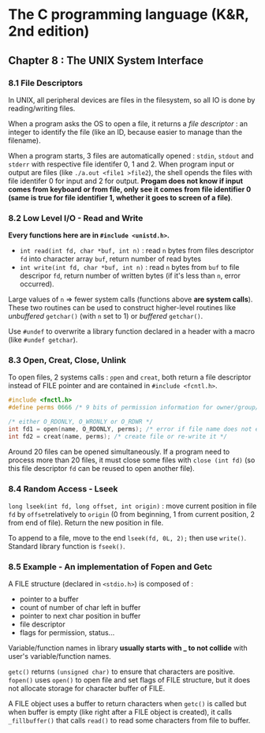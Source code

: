 The C programming language (K&R, 2nd edition)
=============================================

Chapter 8 : The UNIX System Interface
-------------------------------------

### 8.1 File Descriptors
In UNIX, all peripheral devices are files in the filesystem, so all IO is done
by reading/writing files.

When a program asks the OS to open a file, it returns a _file descriptor_ : an
integer to identify the file (like an ID, because easier to manage than the
filename).

When a program starts, 3 files are automatically opened : `stdin`, `stdout` and
`stderr` with respective file identifer 0, 1 and 2. When program input or output
are files (like `./a.out <file1 >file2`), the shell opends the files with file
identifer 0 for input and 2 for output. **Progam does not know if input comes
from keyboard or from file, only see it comes from file identifier 0 (same is
true for file identifier 1, whether it goes to screen of a file)**.

### 8.2 Low Level I/O - Read and Write
**Every functions here are in `#include <unistd.h>`.**

* `int read(int fd, char *buf, int n)` : read `n` bytes from files descriptor
  `fd` into character array `buf`, return number of read bytes
* `int write(int fd, char *buf, int n)` : read `n` bytes from `buf` to file
  descripor `fd`, return number of written bytes (if it's less than `n`, error
  occurred).

Large values of `n` => fewer system calls (functions above **are system
calls**). These two routines can be used to construct higher-level routines like
_unbuffered_ `getchar()` (with `n` set to 1) or _buffered_ `getchar()`.

Use `#undef` to overwrite a library function declared in a header with a macro
(like `#undef getchar`).

### 8.3 Open, Creat, Close, Unlink
To open files, 2 systems calls : ̣̣̣̣`open` and `creat`, both return a file
descriptor instead of FILE pointer and are contained in `#include <fcntl.h>`.
```C
#include <fnctl.h>
#define perms 0666 /* 9 bits of permission information for owner/group/other */

/* either O_RDONLY, O_WRONLY or O_RDWR */
int fd1 = open(name, O_RDONLY, perms); /* error if file name does not exist */
int fd2 = creat(name, perms); /* create file or re-write it */
```

Around 20 files can be opened simultaneously. If a program need to process more
than 20 files, it must close some files with `close (int fd)` (so this file
descriptor `fd` can be reused to open another file).

### 8.4 Random Access - Lseek
`long lseek(int fd, long offset, int origin)` : move current position in file
`fd` by `offset`relatively to `origin` (0 from beginning, 1 from current
position, 2 from end of file). Return the new position in file.

To append to a file, move to the end `lseek(fd, 0L, 2);` then use `write()`.
Standard library function is `fseek()`.

### 8.5 Example - An implementation of Fopen and Getc
A FILE structure (declared in `<stdio.h>`) is composed of :
* pointer to a buffer
* count of number of char left in buffer
* pointer to next char position in buffer
* file descriptor
* flags for permission, status...

Variable/function names in library **usually starts with _ to not collide**
with user's variable/function names.

`getc()` returns `(unsigned char)` to ensure that characters are positive.
`fopen()` uses `open()` to open file and set flags of FILE structure, but it
does not allocate storage for character buffer of FILE.

A FILE object uses a buffer to return characters when `getc()` is called but
when buffer is empty (like right after a FILE object is created), it calls
`_fillbuffer()` that calls `read()` to read some characters from file to buffer.
